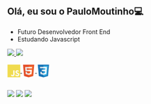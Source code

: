 ## Olá, eu sou o PauloMoutinho💻
- Futuro Desenvolvedor Front End
- Estudando Javascript 

 <div>
  <a href="https://github.com/moutinhofuturedev">
  <img height="180em" src="https://github-readme-stats.vercel.app/api?username=moutinhofuturedev&show_icons=true&theme=yeblu&include_all_commits=true&count_private=true"/>
  <img height="180em" src="https://github-readme-stats.vercel.app/api/top-langs/?username=moutinhofuturedev&layout=compact&langs_count=7&theme=yeblu"/>
</div>
  <div style="display: inline_block"><br>
  <img align="center" alt="Paulo-Js" height="30" width="30" src="https://raw.githubusercontent.com/devicons/devicon/master/icons/javascript/javascript-plain.svg">
  <img align="center" alt="Paulo-HTML" height="30" width="30" src="https://raw.githubusercontent.com/devicons/devicon/master/icons/html5/html5-original.svg">
  <img align="center" alt="Paulo-CSS" height="30" width="30" src="https://raw.githubusercontent.com/devicons/devicon/master/icons/css3/css3-original.svg">
</div>
  
  ##
  
  <div>
   <a href="https://instagram.com/paulo_mmoutinho" target="_blank"><img src="https://img.shields.io/badge/-Instagram-%23E4405F?style=for-the-badge&logo=instagram&logoColor=white" target="_blank"></a>
    <a href="https://www.linkedin.com/in/paulo-moutinho-vitor-9446175a" target="_blank"><img src="https://img.shields.io/badge/-LinkedIn-%230077B5?style=for-the-badge&logo=linkedin&logoColor=white" target="_blank"></a> 
     <a href = "mailto:paulo_vicpj@hotmail.com"><img src="https://img.shields.io/badge/Microsoft_Outlook-0078D4?style=for-the-badge&logo=microsoft-outlook&logoColor=white target="_blank"></a>
       
  </div>
       
       
